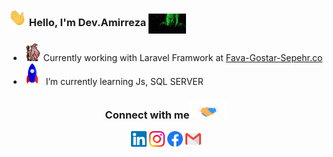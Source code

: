 ### <img src="https://github.com/amirrezarzyi/amirrezarzyi/blob/main/media/Hi.gif" width="29px"> Hello, I'm Dev.Amirreza <img align="center" alt="GIF" width="60"  src="https://raw.githubusercontent.com/amirrezarzyi/amirrezarzyi/main/media/68747470733a2f2f6d656469612e67697068792e636f6d2f6d656469612f48364b75735a38707a787479796d626c6e452f67697068792e676966.gif"> &nbsp; 

 
 
- <img src="https://github.com/amirrezarzyi/amirrezarzyi/blob/main/media/gandalf_parrot.gif" width="28"> Currently working with Laravel Framwork at <a href="https://github.com/Sepehr-ICT"> Fava-Gostar-Sepehr.co </a>
- <img src="https://github.com/amirrezarzyi/amirrezarzyi/blob/main/media/Rocket.gif" width="28">  &nbsp;I’m currently learning Js, SQL SERVER

<div align="center">
<h3> Connect with me<a><img src="https://github.com/amirrezarzyi/amirrezarzyi/blob/main/media/Handshake.gif" width="60"></a>
</h3>  
<p align="center">
    <a href="https://www.linkedin.com/in/amirreza-rezaei" target="_blank"><img alt="LinkedIn" width="25px" src="https://github.com/amirrezarzyi/amirrezarzyi/blob/main/media/Linkedin.svg"></a>
    <a href="https://www.instagram.com/amirrezarzyi" target="_blank"><img alt="Instagram" width="25px" src="https://github.com/amirrezarzyi/amirrezarzyi/blob/main/media/Instagram.svg"></a>
    <a href="https://www.facebook.com/amirrezarzyi" target="_blank"><img alt="Facebook" width="25px" src="https://github.com/amirrezarzyi/amirrezarzyi/blob/main/media/Facebook_f_logo_(2019).svg"></a>
    <a href="mailto:dev.amirrezaa@gmail.com" target="_blank"><img alt="Gmail" width="25px" src="https://github.com/amirrezarzyi/amirrezarzyi/blob/main/media/Gmail.svg"></a> 
</p>  
